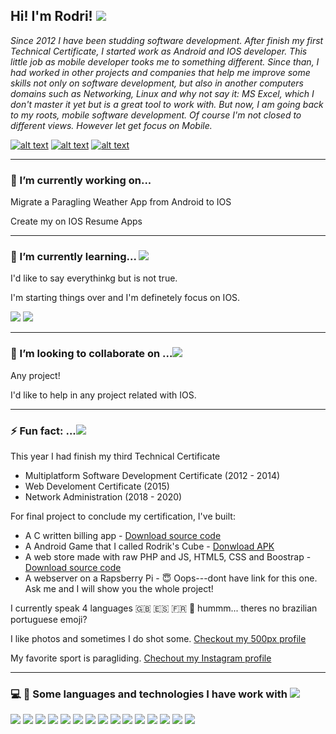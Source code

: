 

## Hi! I'm Rodri! ![](https://raw.githubusercontent.com/rodri2d2/rodri2d2/master/hi%20.jpeg)



*Since 2012 I have been studding software development.
After finish my first Technical Certificate, I started work as Android and IOS developer.
This little job as mobile developer tooks me to something different. Since than, I had worked in other projects and companies that help me improve some skills not only on software development, but also in another computers domains such as Networking, Linux and why not say it: MS Excel, which I don't master it yet but is a great tool to work with.
But now, I am going back to my roots, mobile software development. Of course I'm not closed to different views. However let get focus on Mobile.*

[![alt text][1.1]](httos://www.linkedin.com/in/rodricandido)
[![alt text][2.1]](https://www.instagram.com/rodri2d2/)
[![alt text][3.1]](https://500px.com/p/rodrigoadelinocandido)


---

### 🔭  I’m currently working on...

 Migrate a Paragling Weather App from Android to IOS
 
 Create my on IOS Resume Apps
 
---

### 🌱  I’m currently learning... ![](https://raw.githubusercontent.com/rodri2d2/rodri2d2/master/study.jpeg)

I'd like to say everythinkg but is not true. 

I'm starting things over and I'm definetely focus on IOS.

[<img src="https://img.icons8.com/fluent/48/000000/swift.png"/>]()
[<img src="https://img.icons8.com/color/48/000000/xcode.png"/>]()

---

### 👯  I’m looking to collaborate on ...![](https://raw.githubusercontent.com/rodri2d2/rodri2d2/master/think.jpeg)

Any project!

I'd like to help in any project related with IOS.

---
<!-- ### 🤔 I’m looking for help with .. -->

<!--
- 💬 Ask me about ...
- 📫 How to reach me: ...
- 😄 Pronouns: ...
-->


### ⚡ Fun fact: ...![](https://raw.githubusercontent.com/rodri2d2/rodri2d2/master/fun2.jpeg)

This year I had finish my third Technical Certificate 
 * Multiplatform Software Development Certificate (2012 - 2014)
 * Web Develoment Certificate (2015)
 * Network Administration (2018 - 2020)
 
For final project to conclude my certification, I've built:
 * A C written billing app - [Download source code](https://github.com/rodri2d2/rodri2d2/blob/master/FacturacionPlus.zip)
 * A Android Game that I called Rodrik's Cube - [Donwload APK](https://github.com/rodri2d2/rodri2d2/blob/master/proyectoAndroid.apk)
 * A web store made with raw PHP and JS, HTML5, CSS and Boostrap  - [Download source code](https://github.com/rodri2d2/rodri2d2/blob/master/onlineStore.zip)
 * A webserver on a Rapsberry Pi  -  :innocent: Oops---dont have link for this one. Ask me and I will show you the whole project!


I currently speak 4 languages :gb:  :es:  :fr: 🤔 hummm... theres no brazilian portuguese emoji?

I like photos and sometimes I do shot some. [Checkout my 500px profile](https://500px.com/p/rodrigoadelinocandido)

My favorite sport is paragliding. [Chechout my Instagram profile](https://www.instagram.com/rodri2d2/)




---

### :computer:  :hammer:  Some languages and technologies I have work with ![](https://raw.githubusercontent.com/rodri2d2/rodri2d2/master/fun.jpeg)

[<img src="https://img.icons8.com/fluent/48/000000/swift.png"/>]()
[<img src="https://img.icons8.com/officel/40/000000/php-logo.png"/>]()
[<img src="https://img.icons8.com/color/48/000000/javascript.png"/>]()
[<img src="https://img.icons8.com/color/48/000000/java-coffee-cup-logo.png"/>]()
[<img src="https://img.icons8.com/color/48/000000/html-5.png"/>]()
[<img src="https://img.icons8.com/color/48/000000/css3.png"/>]()
[<img src="https://img.icons8.com/ios/50/000000/mysql-logo.png"/>]()
[<img src="https://img.icons8.com/color/48/000000/xcode.png"/>]()
[<img src="https://img.icons8.com/fluent/48/000000/visual-studio-code-2019.png"/>]()
[<img src="https://img.icons8.com/fluent/48/000000/android-os.png"/>]()
[<img src="https://img.icons8.com/officel/40/000000/java-eclipse.png"/>]()
[<img src="https://img.icons8.com/color/48/000000/microsoft-excel-2019--v1.png"/>]()
[<img src="https://img.icons8.com/officel/40/000000/mac-os.png"/>]()
[<img src="https://img.icons8.com/color/48/000000/kali-linux.png"/>]()
[<img src="https://img.icons8.com/color/48/000000/linux.png"/>]()



[1.1]: https://img.icons8.com/ios/48/000000/linkedin.png
[2.1]: https://img.icons8.com/ios/48/000000/instagram-new.png
[3.1]: https://img.icons8.com/ios/48/000000/500px-new.png
